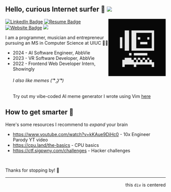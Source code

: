## Hello, curious Internet surfer 👾  <img src="https://media.giphy.com/media/hvRJCLFzcasrR4ia7z/giphy.gif" width="30">
<img src="giphy.gif" alt="Animated Greeting" width="180" align="right" />  
 
[![LinkedIn Badge](https://img.shields.io/badge/-LinkedIn-0e76a8?style=flat-square)](https://www.linkedin.com/in/suyashnagumalli/)
[![Resume Badge](https://img.shields.io/badge/-Resume-red?style=flat-square)](https://suyashnagumalli.com/Suyash_Nagumalli_Resume_SP25.pdf/)
[![Website Badge](https://img.shields.io/badge/-Website-e4405f?style=flat-square)](https://suyashnagumalli.com/)
![](https://komarev.com/ghpvc/?username=faddock&abbreviated=true)

I am a programmer, musician and entrepreneur pursuing an MS in Computer Science at UIUC 🔶🔷   

- 2024 - AI Software Engineer, AbbVie 
- 2023 - VR Software Developer, AbbVie
- 2022 - Frontend Web Developer Intern, Showingly
  ###### I also like memes ( ͡° ͜ʖ ͡°)   
  Try out my vibe-coded AI meme generator I wrote using Vim [here](https://bubbles-ai.onrender.com/)

 ## How to get smarter 🌱
 Here's some resources I recommend to *expand* your brain
- https://www.youtube.com/watch?v=kKAue9DiHc0 - 10x Engineer Parody YT video
- https://cpu.land/the-basics - CPU basics
- https://ctf.sigpwny.com/challenges - Hacker challenges
<br />
<p align="lef"> Thanks for stopping by! 🌟</p>


---

<p align="right"> this <code>div</code> is centered </p>

<!--
### 📊 Stats
###### star my repos - C's do not get degrees ༼ つ ಥ_ಥ ༽つ
![GitHub Stats](https://github-readme-stats.vercel.app/api?username=faddock&show_icons=true&theme=tokyonight)  
-->


